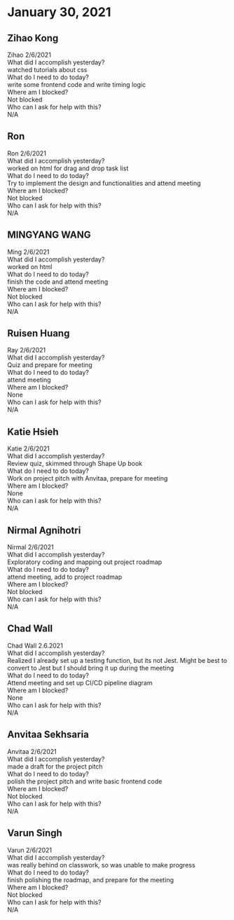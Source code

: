 # January 30, 2021

## Zihao Kong
Zihao 2/6/2021\
 What did I accomplish yesterday?\
watched tutorials about css\
 What do I need to do today?\
write some frontend code and write timing logic\
 Where am I blocked?\
Not blocked\
 Who can I ask for help with this?\
N/A

## Ron
Ron 2/6/2021\
 What did I accomplish yesterday?\
worked on html for drag and drop task list\
 What do I need to do today?\
Try to implement the design and functionalities and attend meeting\
 Where am I blocked?\
Not blocked\
 Who can I ask for help with this?\
N/A
## MINGYANG WANG
Ming 2/6/2021\
What did I accomplish yesterday?\
worked on html\
What do I need to do today?\
finish the code and attend meeting\
Where am I blocked?\
Not blocked\
Who can I ask for help with this?\
N/A
## Ruisen Huang
Ray 2/6/2021\
 What did I accomplish yesterday?\
Quiz and prepare for meeting\
 What do I need to do today?\
attend meeting\
 Where am I blocked?\
None\
 Who can I ask for help with this?\
N/A

## Katie Hsieh
Katie 2/6/2021\
What did I accomplish yesterday?\
Review quiz, skimmed through Shape Up book\
What do I need to do today?\
Work on project pitch with Anvitaa, prepare for meeting\
Where am I blocked?\
None\
Who can I ask for help with this?\
N/A

## Nirmal Agnihotri
Nirmal 2/6/2021\
 What did I accomplish yesterday?\
Exploratory coding and mapping out project roadmap\
 What do I need to do today?\
attend meeting, add to project roadmap\
 Where am I blocked?\
Not blocked\
 Who can I ask for help with this?\
N/A

## Chad Wall
Chad Wall 2.6.2021\
What did I accomplish yesterday?\
Realized I already set up a testing function, but its not Jest. Might be best to convert to Jest but I should bring it up during the meeting\
What do I need to do today?\
Attend meeting and set up CI/CD pipeline diagram\
Where am I blocked?\
None\
Who can I ask for help with this?\
N/A
## Anvitaa Sekhsaria
Anvitaa 2/6/2021\
 What did I accomplish yesterday?\
made a draft for the project pitch\
 What do I need to do today?\
polish the project pitch and write basic frontend code\
 Where am I blocked?\
Not blocked\
 Who can I ask for help with this?\
N/A

## Varun Singh
Varun 2/6/2021\
 What did I accomplish yesterday?\
was really behind on classwork, so was unable to make progress\
 What do I need to do today?\
finish polishing the roadmap, and prepare for the meeting\
 Where am I blocked?\
Not blocked\
 Who can I ask for help with this?\
N/A